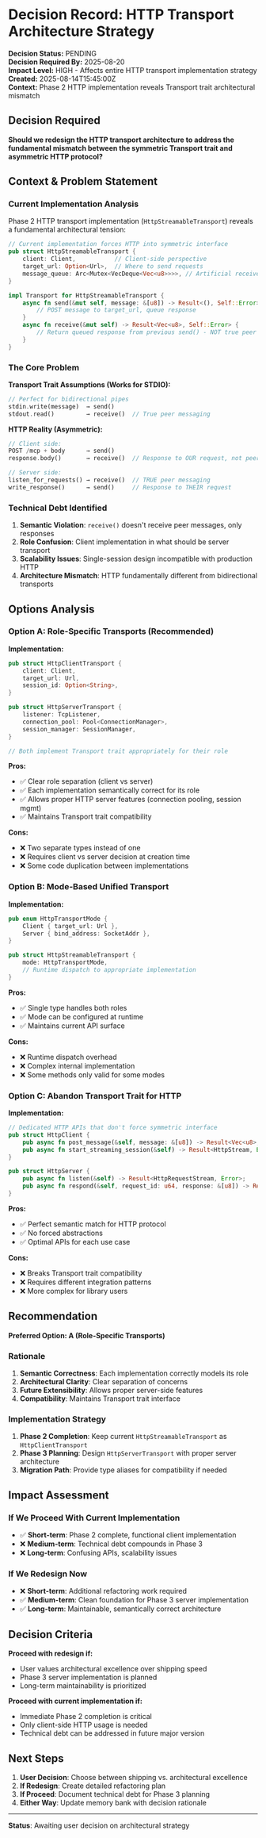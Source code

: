 # Decision Record: HTTP Transport Architecture Strategy

**Decision Status:** PENDING  
**Decision Required By:** 2025-08-20  
**Impact Level:** HIGH - Affects entire HTTP transport implementation strategy  
**Created:** 2025-08-14T15:45:00Z  
**Context:** Phase 2 HTTP implementation reveals Transport trait architectural mismatch

## Decision Required

**Should we redesign the HTTP transport architecture to address the fundamental mismatch between the symmetric Transport trait and asymmetric HTTP protocol?**

## Context & Problem Statement

### Current Implementation Analysis
Phase 2 HTTP transport implementation (`HttpStreamableTransport`) reveals a fundamental architectural tension:

```rust
// Current implementation forces HTTP into symmetric interface
pub struct HttpStreamableTransport {
    client: Client,           // Client-side perspective
    target_url: Option<Url>,  // Where to send requests
    message_queue: Arc<Mutex<VecDeque<Vec<u8>>>>, // Artificial receive() support
}

impl Transport for HttpStreamableTransport {
    async fn send(&mut self, message: &[u8]) -> Result<(), Self::Error> {
        // POST message to target_url, queue response
    }
    async fn receive(&mut self) -> Result<Vec<u8>, Self::Error> {
        // Return queued response from previous send() - NOT true peer messaging
    }
}
```

### The Core Problem

**Transport Trait Assumptions (Works for STDIO):**
```rust
// Perfect for bidirectional pipes
stdin.write(message)  → send()
stdout.read()         → receive()  // True peer messaging
```

**HTTP Reality (Asymmetric):**
```rust
// Client side:
POST /mcp + body      → send()
response.body()       → receive()  // Response to OUR request, not peer message

// Server side:
listen_for_requests() → receive()  // TRUE peer messaging  
write_response()      → send()     // Response to THEIR request
```

### Technical Debt Identified

1. **Semantic Violation**: `receive()` doesn't receive peer messages, only responses
2. **Role Confusion**: Client implementation in what should be server transport
3. **Scalability Issues**: Single-session design incompatible with production HTTP
4. **Architecture Mismatch**: HTTP fundamentally different from bidirectional transports

## Options Analysis

### Option A: Role-Specific Transports (Recommended)

**Implementation:**
```rust
pub struct HttpClientTransport {
    client: Client,
    target_url: Url,
    session_id: Option<String>,
}

pub struct HttpServerTransport {
    listener: TcpListener,
    connection_pool: Pool<ConnectionManager>,
    session_manager: SessionManager,
}

// Both implement Transport trait appropriately for their role
```

**Pros:**
- ✅ Clear role separation (client vs server)
- ✅ Each implementation semantically correct for its role
- ✅ Allows proper HTTP server features (connection pooling, session mgmt)
- ✅ Maintains Transport trait compatibility

**Cons:**
- ❌ Two separate types instead of one
- ❌ Requires client vs server decision at creation time
- ❌ Some code duplication between implementations

### Option B: Mode-Based Unified Transport

**Implementation:**
```rust
pub enum HttpTransportMode {
    Client { target_url: Url },
    Server { bind_address: SocketAddr },
}

pub struct HttpStreamableTransport {
    mode: HttpTransportMode,
    // Runtime dispatch to appropriate implementation
}
```

**Pros:**
- ✅ Single type handles both roles
- ✅ Mode can be configured at runtime
- ✅ Maintains current API surface

**Cons:**
- ❌ Runtime dispatch overhead
- ❌ Complex internal implementation
- ❌ Some methods only valid for some modes

### Option C: Abandon Transport Trait for HTTP

**Implementation:**
```rust
// Dedicated HTTP APIs that don't force symmetric interface
pub struct HttpClient {
    pub async fn post_message(&self, message: &[u8]) -> Result<Vec<u8>, Error>;
    pub async fn start_streaming_session(&self) -> Result<HttpStream, Error>;
}

pub struct HttpServer {
    pub async fn listen(&self) -> Result<HttpRequestStream, Error>;
    pub async fn respond(&self, request_id: u64, response: &[u8]) -> Result<(), Error>;
}
```

**Pros:**
- ✅ Perfect semantic match for HTTP protocol
- ✅ No forced abstractions
- ✅ Optimal APIs for each use case

**Cons:**
- ❌ Breaks Transport trait compatibility
- ❌ Requires different integration patterns
- ❌ More complex for library users

## Recommendation

**Preferred Option: A (Role-Specific Transports)**

### Rationale

1. **Semantic Correctness**: Each implementation correctly models its role
2. **Architectural Clarity**: Clear separation of concerns
3. **Future Extensibility**: Allows proper server-side features
4. **Compatibility**: Maintains Transport trait interface

### Implementation Strategy

1. **Phase 2 Completion**: Keep current `HttpStreamableTransport` as `HttpClientTransport`
2. **Phase 3 Planning**: Design `HttpServerTransport` with proper server architecture
3. **Migration Path**: Provide type aliases for compatibility if needed

## Impact Assessment

### If We Proceed With Current Implementation
- ✅ **Short-term**: Phase 2 complete, functional client implementation
- ❌ **Medium-term**: Technical debt compounds in Phase 3
- ❌ **Long-term**: Confusing APIs, scalability issues

### If We Redesign Now
- ❌ **Short-term**: Additional refactoring work required
- ✅ **Medium-term**: Clean foundation for Phase 3 server implementation  
- ✅ **Long-term**: Maintainable, semantically correct architecture

## Decision Criteria

**Proceed with redesign if:**
- User values architectural excellence over shipping speed
- Phase 3 server implementation is planned
- Long-term maintainability is prioritized

**Proceed with current implementation if:**
- Immediate Phase 2 completion is critical
- Only client-side HTTP usage is needed
- Technical debt can be addressed in future major version

## Next Steps

1. **User Decision**: Choose between shipping vs. architectural excellence
2. **If Redesign**: Create detailed refactoring plan
3. **If Proceed**: Document technical debt for Phase 3 planning
4. **Either Way**: Update memory bank with decision rationale

---

**Status**: Awaiting user decision on architectural strategy

